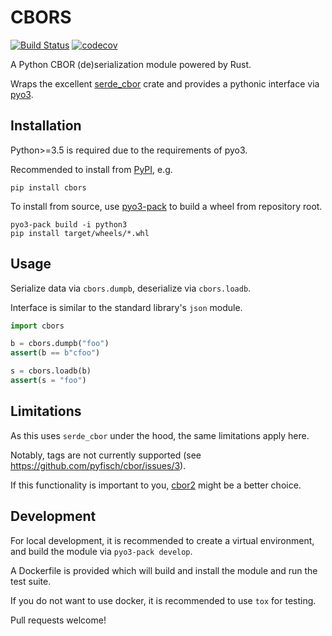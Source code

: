 # CBORS
[![Build Status](https://travis-ci.org/mjkoo/cbors.svg?branch=master)](https://travis-ci.org/mjkoo/cbors)
[![codecov](https://codecov.io/gh/mjkoo/cbors/branch/master/graph/badge.svg)](https://codecov.io/gh/mjkoo/cbors)

A Python CBOR (de)serialization module powered by Rust.

Wraps the excellent [serde_cbor](https://github.com/pyfisch/cbor) crate and provides a pythonic interface via [pyo3](https://github.com/PyO3/pyo3).

## Installation

Python>=3.5 is required due to the requirements of pyo3.

Recommended to install from [PyPI](https://pypi.org/project/cbors/), e.g.

```
pip install cbors
```

To install from source, use [pyo3-pack](https://github.com/PyO3/pyo3-pack) to build a wheel from repository root.

```
pyo3-pack build -i python3
pip install target/wheels/*.whl
```

## Usage

Serialize data via `cbors.dumpb`, deserialize via `cbors.loadb`.

Interface is similar to the standard library's `json` module.

```python
import cbors

b = cbors.dumpb("foo")
assert(b == b"cfoo")

s = cbors.loadb(b)
assert(s = "foo")
```

## Limitations

As this uses `serde_cbor` under the hood, the same limitations apply here.

Notably, tags are not currently supported (see https://github.com/pyfisch/cbor/issues/3).

If this functionality is important to you, [cbor2](https://pypi.org/project/cbor2/) might be a better choice.

## Development

For local development, it is recommended to create a virtual environment, and build the module via `pyo3-pack develop`.

A Dockerfile is provided which will build and install the module and run the test suite.

If you do not want to use docker, it is recommended to use `tox` for testing.

Pull requests welcome!
